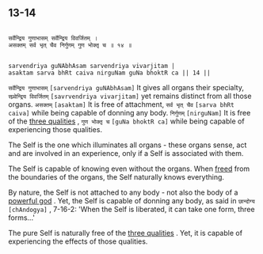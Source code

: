 ## 13-14


```shloka-sa

सर्वेन्द्रिय गुणाभासम् सर्वेन्द्रिय विवर्जितम् ।
असक्तम् सर्व भृत् चैव निर्गुणम् गुण भोक्तृ च ॥ १४ ॥

```
```shloka-sa-hk

sarvendriya guNAbhAsam sarvendriya vivarjitam |
asaktam sarva bhRt caiva nirguNam guNa bhoktR ca || 14 ||

```
`सर्वेन्द्रिय गुणाभासम्` `[sarvendriya guNAbhAsam]` It gives all organs their specialty, `सव्र्वेन्द्रिय विवर्जितम्` `[savrvendriya vivarjitam]` yet remains distinct from all those organs. `असक्तम्` `[asaktam]` It is free of attachment, `सर्व भृत् चैव` `[sarva bhRt caiva]` while being capable of donning any body. `निर्गुणम्` `[nirguNam]` It is free of the 
[three qualities](satva_rajas_tamas)
, `गुण भोक्तृ च` `[guNa bhoktR ca]` while being capable of experiencing those qualities.

The Self is the one which illuminates all organs - these organs sense, act and are involved in an experience, only if a Self is associated with them. 

The Self is capable of knowing even without the organs. When 
[freed](Moksha)
 from the boundaries of the organs, the Self naturally knows everything. 

By nature, the Self is not attached to any body - not also the body of a 
[powerful god](gods_and_other_powers)
. Yet, the Self is capable of donning any body, as said in 
`छान्दोग्य` `[chAndogya]` , 7-16-2:
 'When the Self is liberated, it can take one form, three forms...'

The pure Self is naturally free of the 
[three qualities](satva_rajas_tamas)
. Yet, it is capable of experiencing the effects of those qualities.


